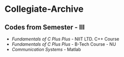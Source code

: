 # Collegiate-Archive

## Codes from Semester - III

- _Fundamentals of C Plus Plus_ - NIIT LTD. C++ Course
- _Fundamentals of C Plus Plus_ - B-Tech Course - NU
- _Communication Systems_ - Matlab
